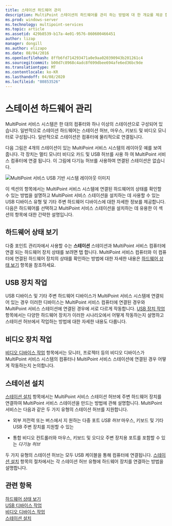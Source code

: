 ```yaml
---
title: 스테이션 하드웨어 관리
description: MultiPoint 스테이션의 하드웨어를 관리 하는 방법에 대 한 개요를 제공 합니다.
ms.prod: windows-server
ms.technology: multipoint-services
ms.topic: article
ms.assetid: 429b8539-b17a-4e01-9576-860600466451
author: lizap
manager: dongill
ms.author: elizapo
ms.date: 08/04/2016
ms.openlocfilehash: 8ffb6fd714293471a0e9aa020390943b201261c4
ms.sourcegitcommit: b00d7c8968c4adc8f699dbee694afe6ed36bc9de
ms.translationtype: MT
ms.contentlocale: ko-KR
ms.lasthandoff: 04/08/2020
ms.locfileid: "80853526"
---
```

# <a name="manage-station-hardware"></a>스테이션 하드웨어 관리
MultiPoint 서비스 시스템은 한 대의 컴퓨터와 하나 이상의 스테이션으로 구성되어 있습니다. 일반적으로 스테이션 하드웨어는 스테이션 허브, 마우스, 키보드 및 비디오 모니터로 구성됩니다. 일반적으로 스테이션은 컴퓨터에 물리적으로 연결됩니다.  
  
다음 그림은 4개의 스테이션이 있는 MultiPoint 서비스 시스템의 레이아웃 예를 보여 줍니다. 각 장치는 멀티 모니터 비디오 카드 및 USB 허브를 사용 하 여 MultiPoint 서비스 컴퓨터에 연결 됩니다. 이 그림에 다기능 허브를 사용하여 연결된 스테이션은 없습니다.  
   
![MultiPoint 서비스 USB 기반 시스템 레이아웃 이미지](./media/WMSMultiPointServerUSBSystemLayout.gif)  
  
이 섹션의 항목에서는 MultiPoint 서비스 시스템에 연결된 하드웨어의 상태를 확인할 수 있는 방법을 설명하고 MultiPoint 서비스 스테이션을 설치하는 데 사용할 수 있는 USB 디바이스 유형 및 기타 주변 하드웨어 디바이스에 대한 자세한 정보를 제공합니다. 다음은 하드웨어를 선택하고 MultiPoint 서비스 스테이션을 설치하는 데 유용한 이 섹션의 항목에 대한 간략한 설명입니다.  
  
## <a name="view-hardware-status"></a>하드웨어 상태 보기  
다중 포인트 관리자에서 사용할 수는 **스테이션** 스테이션과 MultiPoint 서비스 컴퓨터에 연결 되는 하드웨어 장치 상태를 보려면 탭 합니다. MultiPoint 서비스 컴퓨터와 이 컴퓨터에 연결된 하드웨어 장치의 상태를 확인하는 방법에 대한 자세한 내용은 [하드웨어 상태 보기](View-Hardware-Status.md) 항목을 참조하세요.  
  
## <a name="work-with-usb-devices"></a>USB 장치 작업  
USB 디바이스 및 기타 주변 하드웨어 디바이스가 MultiPoint 서비스 시스템에 연결되어 있는 경우 이러한 디바이스는 MultiPoint 서비스 컴퓨터에 연결된 경우와 MultiPoint 서비스 스테이션에 연결된 경우에 서로 다르게 작동합니다. [USB 장치 작업](Work-with-USB-Devices.md) 항목에서는 다양한 하드웨어 장치가 이러한 시나리오에서 어떻게 작동하는지 설명하고 스테이션 허브에서 작업하는 방법에 대한 자세한 내용도 다룹니다.  
  
## <a name="work-with-video-devices"></a>비디오 장치 작업  
[비디오 디바이스 작업](Work-with-Video-Devices.md) 항목에서는 모니터, 프로젝터 등의 비디오 디바이스가 MultiPoint 서비스 시스템의 컴퓨터나 MultiPoint 서비스 스테이션에 연결된 경우 어떻게 작동하는지 논의합니다.  
  
## <a name="set-up-a-station"></a>스테이션 설치  
[스테이션 설치](Set-Up-a-Station.md) 항목에서는 MultiPoint 서비스 스테이션 허브에 주변 하드웨어 장치를 연결하여 MultiPoint 서비스 스테이션을 만드는 방법에 관해 설명합니다. MultiPoint 서비스는 다음과 같은 두 가지 유형의 스테이션 허브를 지원합니다.  
  
-   외부 저전력 또는 버스에서 지 원하는 다중 포트 *USB 허브* 마우스, 키보드 및 기타 USB 주변 장치를 지원할 수 있는  
  
-   통합 비디오 컨트롤러와 마우스, 키보드 및 오디오 주변 장치용 포트를 포함할 수 있는 *다기능 허브*  
  
두 가지 유형의 스테이션 허브는 모두 USB 케이블을 통해 컴퓨터에 연결됩니다. [스테이션 설치](Set-Up-a-Station.md) 항목의 절차에서는 각 스테이션 허브 유형에 하드웨어 장치를 연결하는 방법을 설명합니다.  
  
## <a name="see-also"></a>관련 항목  
[하드웨어 상태 보기](View-Hardware-Status.md)  
[USB 디바이스 작업](Work-with-USB-Devices.md)  
[비디오 디바이스 작업](Work-with-Video-Devices.md)  
[스테이션 설치](Set-Up-a-Station.md)